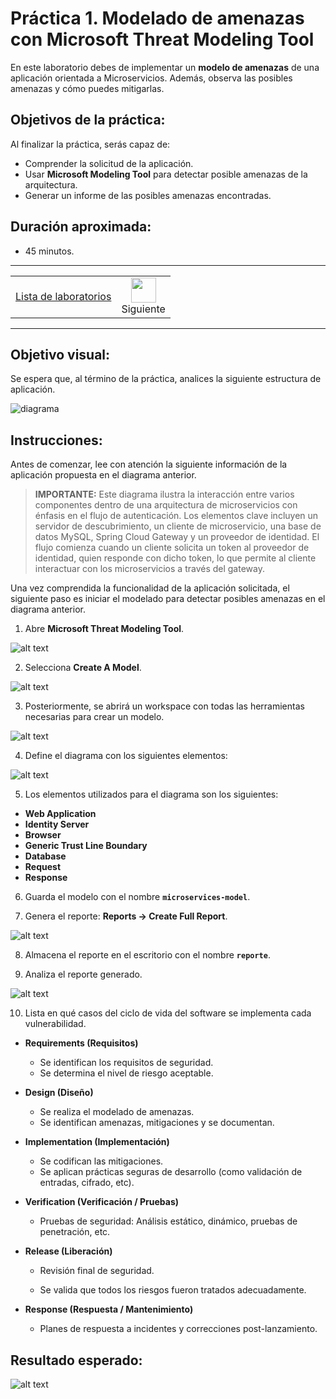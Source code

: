# Práctica 1. Modelado de amenazas con Microsoft Threat Modeling Tool

En este laboratorio debes de implementar un **modelo de amenazas** de una aplicación orientada a Microservicios. Además, observa las posibles amenazas y cómo puedes mitigarlas. 

## Objetivos de la práctica:

Al finalizar la práctica, serás capaz de:
- Comprender la solicitud de la aplicación.
- Usar **Microsoft Modeling Tool** para detectar posible amenazas de la arquitectura. 
- Generar un informe de las posibles amenazas encontradas. 

## Duración aproximada:
- 45 minutos.

---
<!--Este fragmento es la barra de 
navegación-->

<div style="width: 400px;">
        <table width="50%">
            <tr>
                <td style="text-align: center;">
                   <a href="https://netec-mx.github.io/DEVSECOPS_JAV/">Lista de laboratorios</a>
                </td>
<td style="text-align: center;">
                    <a href="../Capitulo3/"><img src="../images/siguiente.png" width="40px"></a>
                    <br>Siguiente
                </td>
            </tr>
        </table>
</div>

---

## Objetivo visual: 

Se espera que, al término de la práctica, analices la siguiente estructura de aplicación. 

![diagrama](../images/1/diagrama.png)

## Instrucciones:

Antes de comenzar, lee con atención la siguiente información de la aplicación propuesta en el diagrama anterior. 

> **IMPORTANTE:** Este diagrama ilustra la interacción entre varios componentes dentro de una arquitectura de microservicios con énfasis en el flujo de autenticación. Los elementos clave incluyen un servidor de descubrimiento, un cliente de microservicio, una base de datos MySQL, Spring Cloud Gateway y un proveedor de identidad. El flujo comienza cuando un cliente solicita un token al proveedor de identidad, quien responde con dicho token, lo que permite al cliente interactuar con los microservicios a través del gateway.

Una vez comprendida la funcionalidad de la aplicación solicitada, el siguiente paso es iniciar el modelado para detectar posibles amenazas en el diagrama anterior. 

1. Abre **Microsoft Threat Modeling Tool**.

![alt text](../images/1/1.png)

2. Selecciona **Create A Model**.

![alt text](../images/1/2.png)

3. Posteriormente, se abrirá un workspace con todas las herramientas necesarias para crear un modelo. 

![alt text](../images/1/3.png)

4. Define el diagrama con los siguientes elementos:

![alt text](../images/1/4.png)

5. Los elementos utilizados para el diagrama son los siguientes: 

- **Web Application**
- **Identity Server**
- **Browser**
- **Generic Trust Line Boundary**
- **Database**
- **Request**
- **Response**

6. Guarda el modelo con el nombre **`microservices-model`**.

7. Genera el reporte: **Reports -> Create Full Report**.

![alt text](../images/1/5.png)

8. Almacena el reporte en el escritorio con el nombre **`reporte`**.

9. Analiza el reporte generado.

![alt text](../images/1/6.png)

10. Lista en qué casos del ciclo de vida del software se implementa cada vulnerabilidad. 

- **Requirements (Requisitos)**

    - Se identifican los requisitos de seguridad.
    - Se determina el nivel de riesgo aceptable.

- **Design (Diseño)**

    - Se realiza el modelado de amenazas.
    - Se identifican amenazas, mitigaciones y se documentan.

- **Implementation (Implementación)**

    - Se codifican las mitigaciones.
    - Se aplican prácticas seguras de desarrollo (como validación de entradas, cifrado, etc).

- **Verification (Verificación / Pruebas)**

    - Pruebas de seguridad: Análisis estático, dinámico, pruebas de penetración, etc.

- **Release (Liberación)**

    - Revisión final de seguridad.

    - Se valida que todos los riesgos fueron tratados adecuadamente.

- **Response (Respuesta / Mantenimiento)**

    - Planes de respuesta a incidentes y correcciones post-lanzamiento.

## Resultado esperado:

![alt text](../images/1/7.png)
